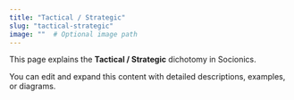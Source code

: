 ```yaml
---
title: "Tactical / Strategic"
slug: "tactical-strategic"
image: ""  # Optional image path
---
```


This page explains the **Tactical / Strategic** dichotomy in Socionics.

You can edit and expand this content with detailed descriptions, examples, or diagrams.
